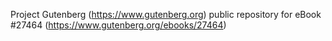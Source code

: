Project Gutenberg (https://www.gutenberg.org) public repository for eBook #27464 (https://www.gutenberg.org/ebooks/27464)
